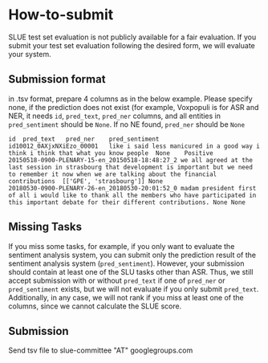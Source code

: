 # How-to-submit

SLUE test set evaluation is not publicly available for a fair evaluation. If you submit your test set evaluation following the desired form, we will evaluate your system.

## Submission format

in .tsv format, prepare 4 columns as in the below example. Please specify none, if the prediction does not exist (for example, Voxpopuli is for ASR and NER, it needs `id`, `pred_text`, `pred_ner` columns, and all entities in `pred_sentiment` should be `None`. If no NE found, `pred_ner` should be `None`

````
id	pred_text	pred_ner	pred_sentiment
id10012_0AXjxNXiEzo_00001	like i said less manicured in a good way i think i think that what you know people	None	Positive
20150518-0900-PLENARY-15-en_20150518-18:48:27_2	we all agreed at the last session in strasbourg that development is important but we need to remember it now when we are talking about the financial contributions	[['GPE', 'strasbourg']]	None
20180530-0900-PLENARY-26-en_20180530-20:01:52_0	madam president first of all i would like to thank all the members who have participated in this important debate for their different contributions. None None

````


## Missing Tasks

If you miss some tasks, for example, if you only want to evaluate the sentiment analysis system, you can submit only the prediction result of the sentiment analysis system (`pred_sentiment`). However, your submission should contain at least one of the SLU tasks other than ASR. Thus, we still accept submission with or without `pred_text` if one of `pred_ner` or `pred_sentiment` exists, but we will not evaluate if you only submit `pred_text`. Additionally, in any case, we will not rank if you miss at least one of the columns, since we cannot calculate the SLUE score.

## Submission

Send tsv file to slue-committee "AT" googlegroups.com
